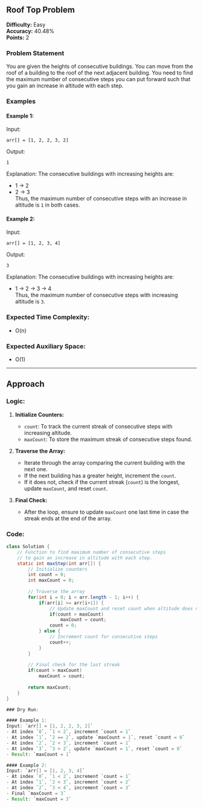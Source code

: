 
## Roof Top Problem

**Difficulty:** Easy  
**Accuracy:** 40.48%  
**Points:** 2

### Problem Statement
You are given the heights of consecutive buildings. You can move from the roof of a building to the roof of the next adjacent building. You need to find the maximum number of consecutive steps you can put forward such that you gain an increase in altitude with each step.

### Examples

#### Example 1:
Input:
```
arr[] = [1, 2, 2, 3, 2]
```
Output:
```
1
```
Explanation: The consecutive buildings with increasing heights are:
- 1 -> 2
- 2 -> 3  
Thus, the maximum number of consecutive steps with an increase in altitude is `1` in both cases.

#### Example 2:
Input:
```
arr[] = [1, 2, 3, 4]
```
Output:
```
3
```
Explanation: The consecutive buildings with increasing heights are:
- 1 -> 2 -> 3 -> 4  
Thus, the maximum number of consecutive steps with increasing altitude is `3`.

### Expected Time Complexity:
- O(n)

### Expected Auxiliary Space:
- O(1)

---

## Approach

### Logic:

1. **Initialize Counters:**
   - `count`: To track the current streak of consecutive steps with increasing altitude.
   - `maxCount`: To store the maximum streak of consecutive steps found.

2. **Traverse the Array:**
   - Iterate through the array comparing the current building with the next one.
   - If the next building has a greater height, increment the `count`.
   - If it does not, check if the current streak (`count`) is the longest, update `maxCount`, and reset `count`.

3. **Final Check:**
   - After the loop, ensure to update `maxCount` one last time in case the streak ends at the end of the array.

### Code:

```java
class Solution {
    // Function to find maximum number of consecutive steps
    // to gain an increase in altitude with each step.
    static int maxStep(int arr[]) {
        // Initialize counters
        int count = 0;
        int maxCount = 0;
        
        // Traverse the array
        for(int i = 0; i < arr.length - 1; i++) {
            if(arr[i] >= arr[i+1]) {
                // Update maxCount and reset count when altitude does not increase
                if(count > maxCount)
                    maxCount = count;
                count = 0;
            } else {
                // Increment count for consecutive steps
                count++;
            }
        }
        
        // Final check for the last streak
        if(count > maxCount)
            maxCount = count;
        
        return maxCount;
    }
}

### Dry Run:

#### Example 1:
Input: `arr[] = [1, 2, 2, 3, 2]`
- At index `0`, `1 < 2`, increment `count = 1`
- At index `1`, `2 == 2`, update `maxCount = 1`, reset `count = 0`
- At index `2`, `2 < 3`, increment `count = 1`
- At index `3`, `3 > 2`, update `maxCount = 1`, reset `count = 0`
- Result: `maxCount = 1`

#### Example 2:
Input: `arr[] = [1, 2, 3, 4]`
- At index `0`, `1 < 2`, increment `count = 1`
- At index `1`, `2 < 3`, increment `count = 2`
- At index `2`, `3 < 4`, increment `count = 3`
- Final `maxCount = 3`
- Result: `maxCount = 3`



